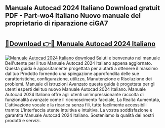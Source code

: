 ## Manuale Autocad 2024 Italiano Download gratuit PDF - Part-wo4 Italiano Nuovo manuale del proprietario di riparazione ciGA7

# <h2><a href="http://df9nztx.blite.top/?on=Manuale+Autocad+2024+Italiano">🔗Download 👉🔴 Manuale Autocad 2024 Italiano</a></h2>

[![Manuale Autocad 2024 Italiano download](https://i.imgur.com/lujVjoI.png)](http://df9nztx.blite.top/?on=Manuale+Autocad+2024+Italiano)
Saluti e benvenuto nel manuale Dell'utente per il tuo Manuale Autocad 2024 Italiano appena aggiornato. Questa guida è appositamente progettata per aiutarti a ottenere il massimo dal tuo Prodotto fornendo una spiegazione approfondita delle sue caratteristiche, configurazione, utilizzo, Manutenzione e Risoluzione dei problemi. Manuale di istruzioni Avanzato questa guida è progettata per gli utenti esperti del tuo nuovo Manuale Autocad 2024 Italiano. Manuale Autocad 2024 Italiano offre agli utenti un'impressionante raccolta di funzionalità avanzate come il riconoscimento facciale, La Realtà Aumentata, L'attivazione vocale e la ricarica senza fili, tutte facilmente accessibili tramite L'interfaccia utente intuitiva e intuitiva. La vostra soddisfazione è garantita Manuale Autocad 2024 Italiano. Sosteniamo la qualità dei nostri prodotti e servizi.
